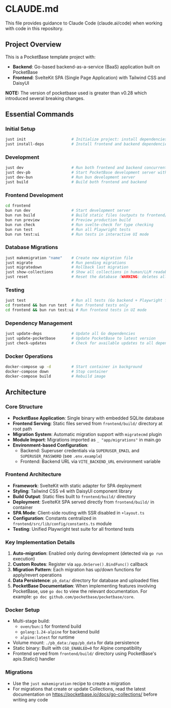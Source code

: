 # CLAUDE.md

This file provides guidance to Claude Code (claude.ai/code) when working with code in this repository.

## Project Overview

This is a PocketBase template project with:

- **Backend**: Go-based backend-as-a-service (BaaS) application built on PocketBase
- **Frontend**: SvelteKit SPA (Single Page Application) with Tailwind CSS and DaisyUI

**NOTE:** The version of pocketbase used is greater than v0.28 which introduced several breaking changes.

## Essential Commands

### Initial Setup

```bash
just init                    # Initialize project: install dependencies, create .env (if needed) with prompted credentials, configure direnv
just install-deps            # Install frontend and backend dependencies
```

### Development

```bash
just dev                     # Run both frontend and backend concurrently
just dev-pb                  # Start PocketBase development server with --dev flag
just dev-bun                 # Run bun development server
just build                   # Build both frontend and backend
```

### Frontend Development

```bash
cd frontend
bun run dev                  # Start development server
bun run build                # Build static files (outputs to frontend/build)
bun run preview              # Preview production build
bun run check                # Run svelte-check for type checking
bun run test                 # Run all Playwright tests
bun run test:ui              # Run tests in interactive UI mode
```

### Database Migrations

```bash
just makemigration "name"    # Create new migration file
just migrate                 # Run pending migrations
just migratedown             # Rollback last migration
just show-collections        # Show all collections in human/LLM readable format
just reset                   # Reset the database (WARNING: deletes all data)
```

### Testing

```bash
just test                    # Run all tests (Go backend + Playwright frontend)
cd frontend && bun run test  # Run frontend tests only
cd frontend && bun run test:ui # Run frontend tests in UI mode
```

### Dependency Management

```bash
just update-deps             # Update all Go dependencies
just update-pocketbase       # Update PocketBase to latest version
just check-updates           # Check for available updates to all dependencies
```

### Docker Operations

```bash
docker-compose up -d         # Start container in background
docker-compose down          # Stop container
docker-compose build         # Rebuild image
```

## Architecture

### Core Structure

- **PocketBase Application**: Single binary with embedded SQLite database
- **Frontend Serving**: Static files served from `frontend/build/` directory at root path
- **Migration System**: Automatic migration support with `migratecmd` plugin
- **Module Import**: Migrations imported as `_ "app/migrations"` in main.go
- **Environment-based Configuration**:
  - Backend: Superuser credentials via `SUPERUSER_EMAIL` and `SUPERUSER_PASSWORD` (see `.env.example`)
  - Frontend: Backend URL via `VITE_BACKEND_URL` environment variable

### Frontend Architecture

- **Framework**: SvelteKit with static adapter for SPA deployment
- **Styling**: Tailwind CSS v4 with DaisyUI component library  
- **Build Output**: Static files built to `frontend/build/` directory
- **Deployment**: SvelteKit SPA served directly from `frontend/build/` in container
- **SPA Mode**: Client-side routing with SSR disabled in `+layout.ts`
- **Configuration**: Constants centralized in `frontend/src/lib/config/constants.ts` module
- **Testing**: Unified Playwright test suite for all frontend tests

### Key Implementation Details

1. **Auto-migration**: Enabled only during development (detected via `go run` execution)
2. **Custom Routes**: Register via `app.OnServe().BindFunc()` callback
3. **Migration Pattern**: Each migration has up/down functions for apply/revert operations
4. **Data Persistence**: `pb_data/` directory for database and uploaded files
5. **PocketBase Documentation**: When implementing features involving PocketBase, use `go doc` to view the relevant documentation. For example: `go doc github.com/pocketbase/pocketbase/core`.

### Docker Setup

- Multi-stage build:
  - `oven/bun:1` for frontend build
  - `golang:1.24-alpine` for backend build
  - `alpine:latest` for runtime
- Volume mount: `./pb_data:/app/pb_data` for data persistence
- Static binary: Built with `CGO_ENABLED=0` for Alpine compatibility
- Frontend served from `frontend/build/` directory using PocketBase's apis.Static() handler

### Migrations

- Use the `just makemigration` recipe to create a migration
- For migrations that create or update Collections, read the latest documentation on https://pocketbase.io/docs/go-collections/ before writing any code
